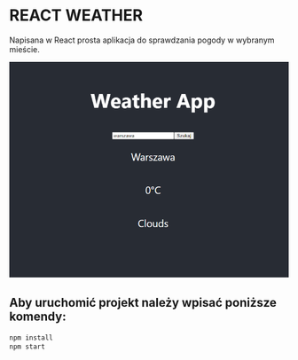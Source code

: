 # REACT WEATHER

Napisana w React prosta aplikacja do sprawdzania pogody w wybranym mieście.

![preview](demo.jpg)

## Aby uruchomić projekt należy wpisać poniższe komendy:
```
npm install
npm start
```